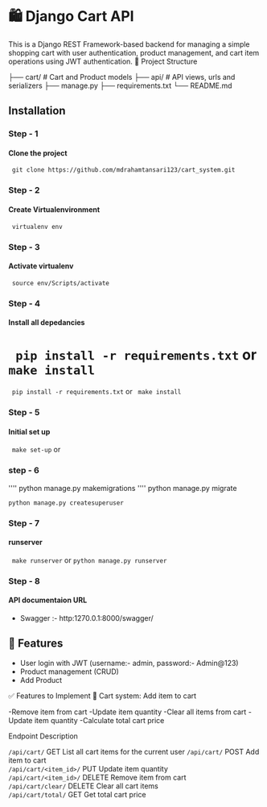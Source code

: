 # 🛍️ Django Cart API

This is a Django REST Framework-based backend for managing a simple shopping cart with user authentication, product management, and cart item operations using JWT authentication.
📁 Project Structure


├── cart/                  # Cart and Product models
├── api/                   # API views, urls and serializers
├── manage.py
├── requirements.txt
└── README.md


## Installation
### Step - 1
#### Clone the project
``` git clone https://github.com/mdrahamtansari123/cart_system.git```
### Step - 2
#### Create Virtualenvironment
``` virtualenv env```
### Step - 3
#### Activate virtualenv
``` source env/Scripts/activate```
### Step - 4
#### Install all depedancies

``` pip install -r requirements.txt``` or ``` make install```
=======
``` pip install -r requirements.txt``` or ``` make install```

### Step - 5
#### Initial set up
``` make set-up``` or
### step - 6
'''' python manage.py makemigrations
'''' python manage.py migrate

```python manage.py createsuperuser ```
### Step - 7
#### runserver
``` make runserver``` or
```python manage.py runserver ```
### Step - 8
#### API documentaion URL
- Swagger :- http:1270.0.1:8000/swagger/

## 🚀 Features

- User login with JWT (username:- admin, password:- Admin@123)
- Product management (CRUD)
- Add Product 


✅ Features to Implement
🛒 Cart system:
Add item to cart

-Remove item from cart
-Update item quantity
-Clear all items from cart
-Update item quantity
-Calculate total cart price

 Endpoint                          Description                              

 `/api/cart/`            GET     List all cart items for the current user 
 `/api/cart/`            POST    Add item to cart                         
 `/api/cart/<item_id>/`  PUT     Update item quantity                     
 `/api/cart/<item_id>/`  DELETE  Remove item from cart                    
 `/api/cart/clear/`      DELETE  Clear all cart items                     
 `/api/cart/total/`      GET     Get total cart price                     





